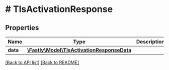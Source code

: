 # # TlsActivationResponse

## Properties

Name | Type | Description | Notes
------------ | ------------- | ------------- | -------------
**data** | [**\Fastly\Model\TlsActivationResponseData**](TlsActivationResponseData.md) |  | [optional] 


[[Back to API list]](../../README.md#endpoints) [[Back to README]](../../README.md)
